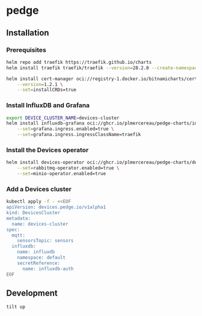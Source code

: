 # pedge

## Installation

### Prerequisites

```sh
helm repo add traefik https://traefik.github.io/charts
helm install traefik traefik/traefik --version=28.2.0 --create-namespace

helm install cert-manager oci://registry-1.docker.io/bitnamicharts/cert-manager \
    --version=1.2.1 \
    --set=installCRDs=true
```

### Install InfluxDB and Grafana

```sh
export DEVICE_CLUSTER_NAME=devices-cluster
helm install influxdb-grafana oci://ghcr.io/plmercereau/pedge-charts/influxdb-grafana \
    --set=grafana.ingress.enabled=true \
    --set=grafana.ingress.ingressClassName=traefik
```

### Install the Devices operator

```sh
helm install devices-operator oci://ghcr.io/plmercereau/pedge-charts/devices-operator \
    --set=rabbitmq-operator.enabled=true \
    --set=minio-operator.enabled=true
```

### Add a Devices cluster

```sh
kubectl apply -f - <<EOF
apiVersion: devices.pedge.io/v1alpha1
kind: DevicesCluster
metadata:
  name: devices-cluster
spec:
  mqtt:
    sensorsTopic: sensors
  influxdb:
    name: influxdb
    namespace: default
    secretReference:
      name: influxdb-auth
EOF
```

## Development

```sh
tilt up
```
